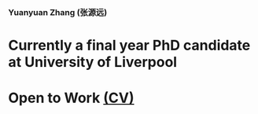 ### Yuanyuan Zhang (张源远)
# Currently a final year PhD candidate at University of Liverpool
# Open to Work [(CV)](material/cv.pdf)





